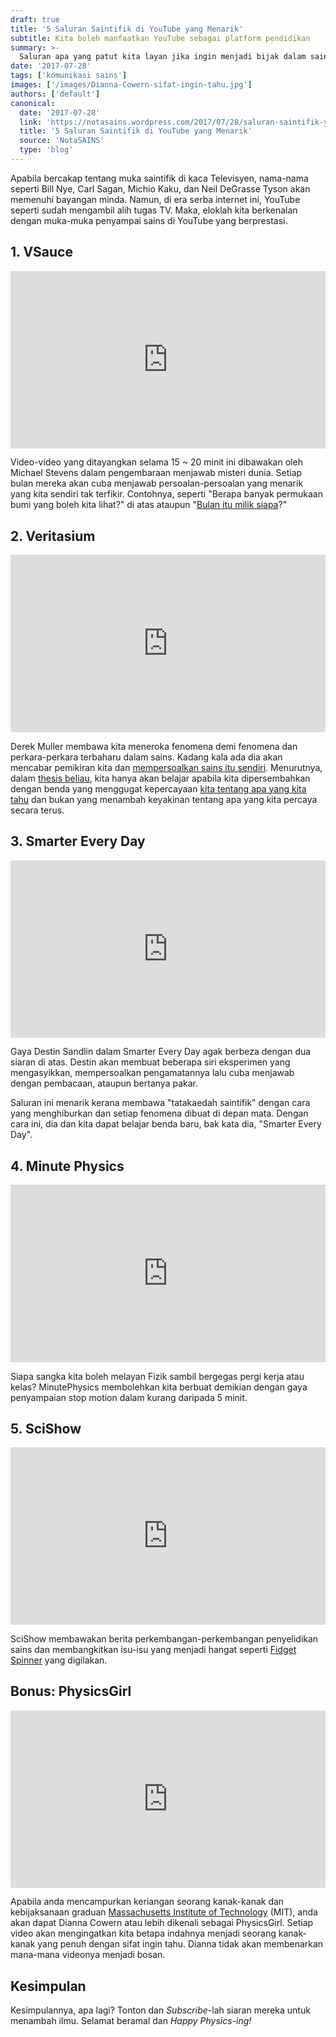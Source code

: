 ```yaml
---
draft: true
title: '5 Saluran Saintifik di YouTube yang Menarik'
subtitle: Kita boleh manfaatkan YouTube sebagai platform pendidikan
summary: >-
  Saluran apa yang patut kita layan jika ingin menjadi bijak dalam sains?
date: '2017-07-28'
tags: ['komunikasi sains']
images: ['/images/Dianna-Cowern-sifat-ingin-tahu.jpg']
authors: ['default']
canonical:
  date: '2017-07-28'
  link: 'https://notasains.wordpress.com/2017/07/28/saluran-saintifik-youtube-2017/'
  title: '5 Saluran Saintifik di YouTube yang Menarik'
  source: 'NotaSAINS'
  type: 'blog'
---
```


Apabila bercakap tentang muka saintifik di kaca Televisyen, nama-nama seperti Bill Nye, Carl Sagan, Michio Kaku, dan Neil DeGrasse Tyson akan memenuhi bayangan minda. Namun, di era serba internet ini, YouTube seperti sudah mengambil alih tugas TV. Maka, eloklah kita berkenalan dengan muka-muka penyampai sains di YouTube yang berprestasi.

## 1. VSauce

<iframe width="100%" style="aspect-ratio:853/480" src="https://www.youtube.com/embed/mxhxL1LzKww" title="YouTube video player" frameborder="0" allow="accelerometer; autoplay; clipboard-write; encrypted-media; gyroscope; picture-in-picture" allowfullscreen></iframe>

Video-video yang ditayangkan selama 15 ~ 20 minit ini dibawakan oleh Michael Stevens dalam pengembaraan menjawab misteri dunia. Setiap bulan mereka akan cuba menjawab persoalan-persoalan yang menarik yang kita sendiri tak terfikir. Contohnya, seperti "Berapa banyak permukaan bumi yang boleh kita lihat?" di atas ataupun "[Bulan itu milik siapa](https://www.youtube.com/watch?v=Ks8WH3xUo_E)?"

## 2. Veritasium

<iframe width="100%" style="aspect-ratio:853/480" src="https://www.youtube.com/embed/4tgOyU34D44" title="YouTube video player" frameborder="0" allow="accelerometer; autoplay; clipboard-write; encrypted-media; gyroscope; picture-in-picture" allowfullscreen></iframe>

Derek Muller membawa kita meneroka fenomena demi fenomena dan perkara-perkara terbaharu dalam sains. Kadang kala ada dia akan mencabar pemikiran kita dan [mempersoalkan sains itu sendiri](https://www.youtube.com/watch?v=42QuXLucH3Q). Menurutnya, dalam [thesis beliau](http://www.compadre.org/per/items/detail.cfm?ID=11344), kita hanya akan belajar apabila kita dipersembahkan dengan benda yang menggugat kepercayaan [kita tentang apa yang kita tahu](https://www.youtube.com/watch?v=RQaW2bFieo8) dan bukan yang menambah keyakinan tentang apa yang kita percaya secara terus.

## 3. Smarter Every Day

<iframe width="100%" style="aspect-ratio:853/480" src="https://www.youtube.com/embed/dNVtMmLlnoE" title="YouTube video player" frameborder="0" allow="accelerometer; autoplay; clipboard-write; encrypted-media; gyroscope; picture-in-picture" allowfullscreen></iframe>

Gaya Destin Sandlin dalam Smarter Every Day agak berbeza dengan dua siaran di atas. Destin akan membuat beberapa siri eksperimen yang mengasyikkan, mempersoalkan pengamatannya lalu cuba menjawab dengan pembacaan, ataupun bertanya pakar.

Saluran ini menarik kerana membawa "tatakaedah saintifik" dengan cara yang menghiburkan dan setiap fenomena dibuat di depan mata. Dengan cara ini, dia dan kita dapat belajar benda baru, bak kata dia, "Smarter Every Day".

## 4. Minute Physics

<iframe width="100%" style="aspect-ratio:853/480" src="https://www.youtube.com/embed/V7C318DGB38" title="YouTube video player" frameborder="0" allow="accelerometer; autoplay; clipboard-write; encrypted-media; gyroscope; picture-in-picture" allowfullscreen></iframe>

Siapa sangka kita boleh melayan Fizik sambil bergegas pergi kerja atau kelas? MinutePhysics membolehkan kita berbuat demikian dengan gaya penyampaian stop motion dalam kurang daripada 5 minit.

## 5. SciShow

<iframe width="100%" style="aspect-ratio:853/480" src="https://www.youtube.com/embed/7tzaWOdvGMw" title="YouTube video player" frameborder="0" allow="accelerometer; autoplay; clipboard-write; encrypted-media; gyroscope; picture-in-picture" allowfullscreen></iframe>

SciShow membawakan berita perkembangan-perkembangan penyelidikan sains dan membangkitkan isu-isu yang menjadi hangat seperti [Fidget Spinner](https://youtu.be/3DpcxsSaGDs) yang digilakan.

## Bonus: PhysicsGirl

<iframe width="100%" style="aspect-ratio:853/480" src="https://www.youtube.com/embed/pB-qAwkgfFQ" title="YouTube video player" frameborder="0" allow="accelerometer; autoplay; clipboard-write; encrypted-media; gyroscope; picture-in-picture" allowfullscreen></iframe>

Apabila anda mencampurkan keriangan seorang kanak-kanak dan kebijaksanaan graduan [Massachusetts Institute of Technology](http://web.mit.edu/) (MIT), anda akan dapat Dianna Cowern atau lebih dikenali sebagai PhysicsGirl. Setiap video akan mengingatkan kita betapa indahnya menjadi seorang kanak-kanak yang penuh dengan sifat ingin tahu. Dianna tidak akan membenarkan mana-mana videonya menjadi bosan.

## Kesimpulan

Kesimpulannya, apa lagi? Tonton dan _Subscribe_-lah siaran mereka untuk menambah ilmu. Selamat beramal dan _Happy Physics-ing!_
